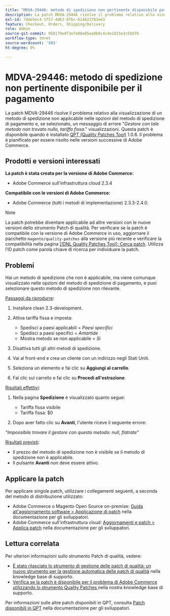 ```yaml
---
title: "MDVA-29446: metodo di spedizione non pertinente disponibile per il pagamento"
description: La patch MDVA-29446 risolve il problema relativo alla visualizzazione di un metodo di spedizione non applicabile nelle opzioni del metodo di spedizione di pagamento e, se selezionata, un messaggio di errore "*Gestore con tale metodo non trovato nullo, tariffa fissa*". visualizzazioni. Questa patch è disponibile quando è installato [Quality Patches Tool (QPT)](/help/announcements/adobe-commerce-announcements/magento-quality-patches-released-new-tool-to-self-serve-quality-patches.md) 1.0.6. Il problema è pianificato per essere risolto nelle versioni successive di Adobe Commerce.
exl-id: 74de5ec4-1f57-4d63-8fbc-614b23783ee3
feature: Checkout, Orders, Shipping/Delivery
role: Admin
source-git-commit: 958179e0f3efe08e65ea8b0c4c4e1015e3c5bb76
workflow-type: tm+mt
source-wordcount: '503'
ht-degree: 0%

---
```


# MDVA-29446: metodo di spedizione non pertinente disponibile per il pagamento

La patch MDVA-29446 risolve il problema relativo alla visualizzazione di un metodo di spedizione non applicabile nelle opzioni del metodo di spedizione di pagamento e, se selezionato, un messaggio di errore &quot;*Gestore con tale metodo non trovato nullo, tariffa fissa*.&quot; visualizzazioni. Questa patch è disponibile quando è installato [QPT (Quality Patches Tool)](/help/announcements/adobe-commerce-announcements/magento-quality-patches-released-new-tool-to-self-serve-quality-patches.md) 1.0.6. Il problema è pianificato per essere risolto nelle versioni successive di Adobe Commerce.

## Prodotti e versioni interessati

**La patch è stata creata per la versione di Adobe Commerce:**

* Adobe Commerce sull’infrastruttura cloud 2.3.4

**Compatibile con le versioni di Adobe Commerce:**

* Adobe Commerce (tutti i metodi di implementazione) 2.3.3-2.4.0.

>[!NOTE]
>
>La patch potrebbe diventare applicabile ad altre versioni con le nuove versioni dello strumento Patch di qualità. Per verificare se la patch è compatibile con la versione di Adobe Commerce in uso, aggiornare il pacchetto `magento/quality-patches` alla versione più recente e verificare la compatibilità nella pagina [[!DNL Quality Patches Tool]: Cerca patch](https://devdocs.magento.com/quality-patches/tool.html#patch-grid). Utilizza l’ID patch come parola chiave di ricerca per individuare la patch.

## Problemi

Hai un metodo di spedizione che non è applicabile, ma viene comunque visualizzato nelle opzioni del metodo di spedizione di pagamento, e puoi selezionare questo metodo di spedizione non rilevante.

<u>Passaggi da riprodurre</u>:

1. Installare clean 2.3-development.
1. Attiva tariffa fissa e imposta:

   * Spedisci a paesi applicabili = *Paesi specifici*
   * Spedisci a paesi specifici = *Antartide*
   * Mostra metodo se non applicabile = *Sì*

1. Disattiva tutti gli altri metodi di spedizione.
1. Vai al front-end e crea un cliente con un indirizzo negli Stati Uniti.
1. Seleziona un elemento e fai clic su **Aggiungi al carrello**.
1. Fai clic sul carrello e fai clic su **Procedi all&#39;estrazione**.

<u>Risultati effettivi</u>:

1. Nella pagina **Spedizione** è visualizzato quanto segue:

   * Tariffa fissa visibile
   * Tariffa fissa: $0
1. Dopo aver fatto clic su **Avanti**, l&#39;utente riceve il seguente errore:

*&quot;Impossibile trovare il gestore con questo metodo: null, flatrate&quot;*

<u>Risultati previsti</u>:

* Il prezzo del metodo di spedizione non è visibile se il metodo di spedizione non è applicabile.
* Il pulsante **Avanti** non deve essere attivo.

## Applicare la patch

Per applicare singole patch, utilizzare i collegamenti seguenti, a seconda del metodo di distribuzione utilizzato:

* Adobe Commerce o Magento Open Source on-premise: [Guida all&#39;aggiornamento software > Applicazione di patch](https://devdocs.magento.com/guides/v2.4/comp-mgr/patching/mqp.html) nella documentazione per gli sviluppatori.
* Adobe Commerce sull&#39;infrastruttura cloud: [Aggiornamenti e patch > Applica patch](https://devdocs.magento.com/cloud/project/project-patch.html) nella documentazione per gli sviluppatori.

## Lettura correlata

Per ulteriori informazioni sullo strumento Patch di qualità, vedere:

* [È stato rilasciato lo strumento di gestione delle patch di qualità: un nuovo strumento per la gestione automatica delle patch di qualità](/help/announcements/adobe-commerce-announcements/magento-quality-patches-released-new-tool-to-self-serve-quality-patches.md) nella knowledge base di supporto.
* [Verifica se la patch è disponibile per il problema di Adobe Commerce utilizzando lo strumento Quality Patches ](/help/support-tools/patches-available-in-qpt-tool/check-patch-for-magento-issue-with-magento-quality-patches.md) nella nostra knowledge base di supporto.

Per informazioni sulle altre patch disponibili in QPT, consulta [Patch disponibili in QPT](https://devdocs.magento.com/quality-patches/tool.html#patch-grid) nella documentazione per gli sviluppatori.
